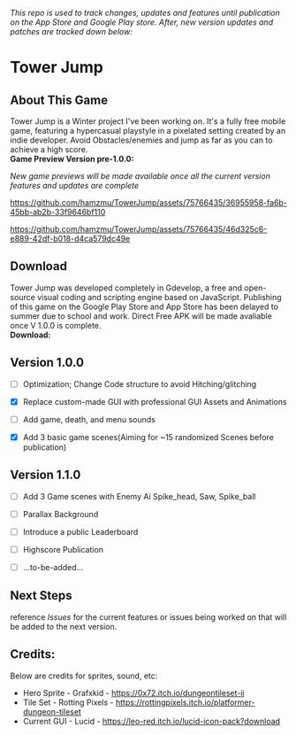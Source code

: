 *This repo is used to track changes, updates and features until publication on the App Store and Google Play store. After, new version updates and patches are tracked down below:*


# Tower Jump

## About This Game
Tower Jump is a Winter project I've been working on. It's a fully free mobile game, featuring a hypercasual playstyle in a pixelated setting created by an indie developer. Avoid Obstacles/enemies and jump as far as you can to achieve a high score.
</br>**Game Preview Version pre-1.0.0:**<br>

*New game previews will be made available once all the current version features and updates are complete*

https://github.com/hamzmu/TowerJump/assets/75766435/36955958-fa6b-45bb-ab2b-33f9646bf110


https://github.com/hamzmu/TowerJump/assets/75766435/46d325c6-e889-42df-b018-d4ca579dc49e

## Download
Tower Jump was developed completely in Gdevelop, a free and open-source visual coding and scripting engine based on JavaScript. Publishing of this game on the Google Play Store and App Store has been delayed to summer due to school and work. Direct Free APK will be made avaliable once V 1.0.0 is complete. </br>**Download:**<be> 


## Version 1.0.0
- [ ] Optimization; Change Code structure to avoid Hitching/glitching 
- [x] Replace custom-made GUI with professional GUI Assets and Animations
- [ ] Add game, death, and menu sounds
- [x] Add 3 basic game scenes(Aiming for ~15 randomized Scenes before publication)


## Version 1.1.0
- [ ] Add 3 Game scenes with Enemy Ai Spike_head, Saw, Spike_ball 
- [ ] Parallax Background
- [ ] Introduce a public Leaderboard
- [ ] Highscore Publication
- [ ] ...to-be-added...


## Next Steps
reference *Issues* for the current features or issues being worked on that will be added to the next version.

## Credits:
Below are credits for sprites, sound, etc:
* Hero Sprite  - Grafxkid - https://0x72.itch.io/dungeontileset-ii
* Tile Set - Rotting Pixels - https://rottingpixels.itch.io/platformer-dungeon-tileset
* Current GUI - Lucid - https://leo-red.itch.io/lucid-icon-pack?download
